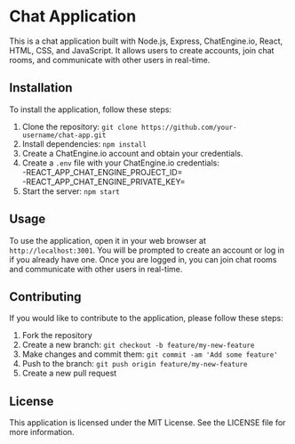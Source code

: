 # Chat Application

This is a chat application built with Node.js, Express, ChatEngine.io, React, HTML, CSS, and JavaScript. It allows users to create accounts, join chat rooms, and communicate with other users in real-time.

## Installation

To install the application, follow these steps:

1. Clone the repository: `git clone https://github.com/your-username/chat-app.git`
2. Install dependencies: `npm install`
3. Create a ChatEngine.io account and obtain your credentials.
4. Create a `.env` file with your ChatEngine.io credentials:<br>
    -REACT_APP_CHAT_ENGINE_PROJECT_ID=<your-project-id><br>
    -REACT_APP_CHAT_ENGINE_PRIVATE_KEY=<your-private-key>
5. Start the server: `npm start`

## Usage

To use the application, open it in your web browser at `http://localhost:3001`. You will be prompted to create an account or log in if you already have one. Once you are logged in, you can join chat rooms and communicate with other users in real-time.

## Contributing

If you would like to contribute to the application, please follow these steps:

1. Fork the repository
2. Create a new branch: `git checkout -b feature/my-new-feature`
3. Make changes and commit them: `git commit -am 'Add some feature'`
4. Push to the branch: `git push origin feature/my-new-feature`
5. Create a new pull request

## License

This application is licensed under the MIT License. See the LICENSE file for more information.
